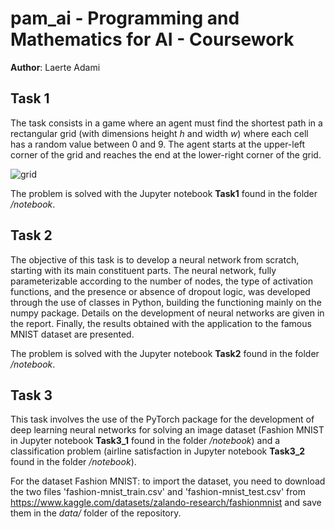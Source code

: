 # pam_ai - Programming and Mathematics for AI - Coursework

**Author**: Laerte Adami

## Task 1
The task consists in a game where an agent must find the shortest path in a rectangular grid (with dimensions height $h$ and width $w$) where each cell has a random value between 0 and 9. The agent starts at the upper-left corner of the grid and reaches the end at the lower-right corner of the grid.


![grid](https://user-images.githubusercontent.com/115791653/200920148-886cb592-bb57-4abe-a2ae-579ef22cbeca.png)

The problem is solved with the Jupyter notebook **Task1** found in the folder */notebook*.

## Task 2
The objective of this task is to develop a neural network from scratch, starting with its main constituent parts. The neural network, fully parameterizable according to the number of nodes, the type of activation functions, and the presence or absence of dropout logic, was developed through the use of classes in Python, building the functioning mainly on the numpy package. Details on the development of neural networks are given in the report. Finally, the results obtained with the application to the famous MNIST dataset are presented.

The problem is solved with the Jupyter notebook **Task2** found in the folder */notebook*.

## Task 3

This task involves the use of the PyTorch package for the development of deep learning neural networks for solving an image dataset (Fashion MNIST in Jupyter notebook **Task3_1** found in the folder */notebook*) and a classification problem (airline satisfaction in Jupyter notebook **Task3_2** found in the folder */notebook*).

For the dataset Fashion MNIST: to import the dataset, you need to download the two files 'fashion-mnist_train.csv' and 'fashion-mnist_test.csv' from https://www.kaggle.com/datasets/zalando-research/fashionmnist and save them in the *data/*  folder of the repository.
